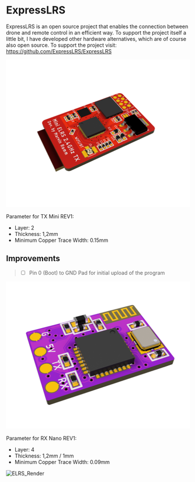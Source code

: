 # ExpressLRS

ExpressLRS is an open source project that enables the connection between drone and remote control in an efficient way. To support the project itself a little bit, I have developed other hardware alternatives, which are of course also open source. To support the project visit: https://github.com/ExpressLRS/ExpressLRS

![ELRS_Render](https://github.com/codemarv42/ExpressLRS/blob/main/ELRS%202.4GHz%20TX/Mini%20ELRS%202.4GHz%20TX%20REV1/Mini%20ELRS%202.4GHz%20TX%20REV1%20Render2.PNG)

Parameter for TX Mini REV1:

- Layer: 2
- Thickness: 1,2mm
- Minimum Copper Trace Width: 0.15mm

## Improvements

> - [ ] Pin 0 (Boot) to GND Pad for initial upload of the program


![ELRS_Render](https://github.com/codemarv42/ExpressLRS/blob/main/ELRS%202.4GHz%20RX/Nano%20ELRS%202.4GHz%20RX/Nano%20ELRS%202.4GHz%20RX%20Render%202.png)

Parameter for RX Nano REV1:

- Layer: 4
- Thickness: 1,2mm / 1mm
- Minimum Copper Trace Width: 0.09mm

![ELRS_Render](https://github.com/codemarv42/ExpressLRS/blob/main/ELRS%202.4GHz%20TX/Mini%20ELRS%202.4GHz%20TX%20REV1/Mini%20ELRS%202.4GHz%20TX%20REV1%20Real3.JPG)
